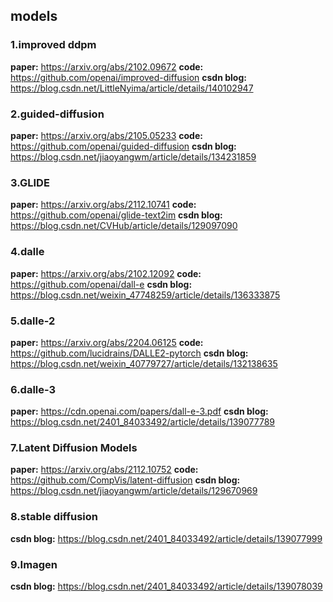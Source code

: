 


## models

### 1.improved ddpm
**paper:** https://arxiv.org/abs/2102.09672
**code:** https://github.com/openai/improved-diffusion
**csdn blog:** https://blog.csdn.net/LittleNyima/article/details/140102947


### 2.guided-diffusion
**paper:** https://arxiv.org/abs/2105.05233
**code:** https://github.com/openai/guided-diffusion
**csdn blog:** https://blog.csdn.net/jiaoyangwm/article/details/134231859


### 3.GLIDE
**paper:** https://arxiv.org/abs/2112.10741
**code:** https://github.com/openai/glide-text2im
**csdn blog:** https://blog.csdn.net/CVHub/article/details/129097090

### 4.dalle
**paper:** https://arxiv.org/abs/2102.12092
**code:** https://github.com/openai/dall-e
**csdn blog:** https://blog.csdn.net/weixin_47748259/article/details/136333875

### 5.dalle-2
**paper:** https://arxiv.org/abs/2204.06125
**code:** https://github.com/lucidrains/DALLE2-pytorch
**csdn blog:** https://blog.csdn.net/weixin_40779727/article/details/132138635

### 6.dalle-3
**paper:** https://cdn.openai.com/papers/dall-e-3.pdf
**csdn blog:** https://blog.csdn.net/2401_84033492/article/details/139077789

### 7.Latent Diffusion Models
**paper:** https://arxiv.org/abs/2112.10752
**code:** https://github.com/CompVis/latent-diffusion
**csdn blog:** https://blog.csdn.net/jiaoyangwm/article/details/129670969

### 8.stable diffusion
**csdn blog:** https://blog.csdn.net/2401_84033492/article/details/139077999

### 9.Imagen
**csdn blog:** https://blog.csdn.net/2401_84033492/article/details/139078039

